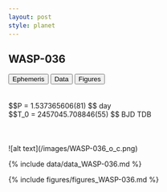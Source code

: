 ```yaml
---
layout: post
style: planet
---
```

<script src="../js/planets.js"></script>

## WASP-036

<!-- Tab links -->
<div class="tab">
<button class="tablinks" onclick="openCity(event, 'Ephemeris')">Ephemeris</button>
<button class="tablinks" onclick="openCity(event, 'Data')">Data</button>
<button class="tablinks" onclick="openCity(event, 'Figures')">Figures</button>
</div>

<!-- Tab content -->
<div id="Ephemeris" class="tabcontent" markdown="1">
<br/><br/>
$$P = 1.537365606(81) $$ day <br/>
$$T_0 = 2457045.708846(55) $$ BJD TDB
<br/><br/>
<br/><br/>
![alt text](/images/WASP-036_o_c.png)
</div>


<div id="Data" class="tabcontent" markdown="1">

{% include data/data_WASP-036.md %}

</div>

<div id="Figures" class="tabcontent" markdown="1">
{% include figures/figures_WASP-036.md %}
</div>


<script src="../js/tabs.js"></script>


